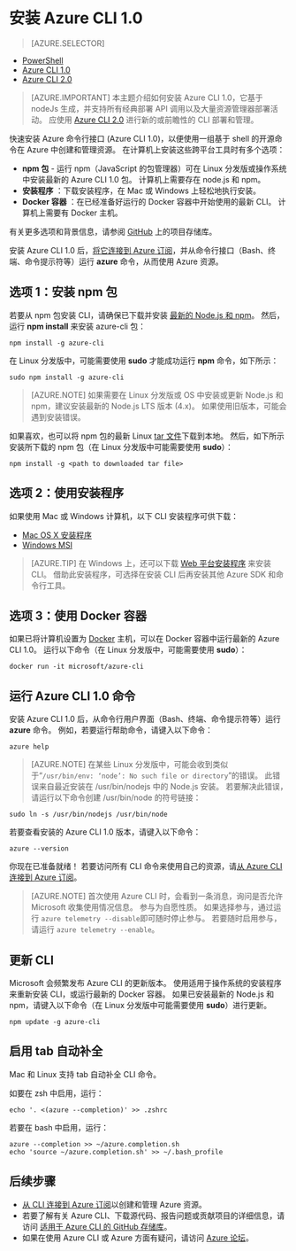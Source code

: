 <properties
    pageTitle="安装 Azure CLI 1.0 | Azure"
    description="安装适用于 Mac、Linux 和 Windows 的 Azure CLI 1.0 即可使用 Azure 服务"
    editor=""
    manager="timlt"
    documentationcenter=""
    author="squillace"
    services="virtual-machines-linux,virtual-network,storage,azure-resource-manager"
    tags="azure-resource-manager,azure-service-management"
    translationtype="Human Translation" />
    
<tags
    ms.assetid="bdb776c8-7a76-4f3a-887c-236b4fffee10"
    ms.service="multiple"
    ms.workload="multiple"
    ms.tgt_pltfrm="command-line-interface"
    ms.devlang="na"
    ms.topic="article"
    ms.date="03/20/2017"
    wacn.date="04/17/2017"
    ms.author="rasquill"
    ms.sourcegitcommit="7cc8d7b9c616d399509cd9dbdd155b0e9a7987a8"
    ms.openlocfilehash="dd572eaa992332aee52b50b74a375ee3f9a43012"
    ms.lasthandoff="04/07/2017" />

# <a name="install-the-azure-cli-10"></a>安装 Azure CLI 1.0
> [AZURE.SELECTOR]
- [PowerShell](/documentation/articles/powershell-install-configure/)
- [Azure CLI 1.0](/documentation/articles/cli-install-nodejs/)
- [Azure CLI 2.0](https://docs.microsoft.com/zh-cn/cli/azure/install-azure-cli/)

> [AZURE.IMPORTANT]
> 本主题介绍如何安装 Azure CLI 1.0，它基于 nodeJs 生成，并支持所有经典部署 API 调用以及大量资源管理器部署活动。 应使用 [Azure CLI 2.0](https://docs.microsoft.com/zh-cn/cli/azure/overview) 进行新的或前瞻性的 CLI 部署和管理。

快速安装 Azure 命令行接口 (Azure CLI 1.0)，以便使用一组基于 shell 的开源命令在 Azure 中创建和管理资源。 在计算机上安装这些跨平台工具时有多个选项：

- **npm 包** - 运行 npm（JavaScript 的包管理器）可在 Linux 分发版或操作系统中安装最新的 Azure CLI 1.0 包。 计算机上需要存在 node.js 和 npm。
- **安装程序** ：下载安装程序，在 Mac 或 Windows 上轻松地执行安装。
- **Docker 容器** ：在已经准备好运行的 Docker 容器中开始使用的最新 CLI。 计算机上需要有 Docker 主机。

有关更多选项和背景信息，请参阅 [GitHub](https://github.com/azure/azure-xplat-cli) 上的项目存储库。

安装 Azure CLI 1.0 后，[将它连接到 Azure 订阅](/documentation/articles/xplat-cli-connect/)，并从命令行接口（Bash、终端、命令提示符等）运行 **azure** 命令，从而使用 Azure 资源。

## <a name="option-1-install-an-npm-package"></a>选项 1：安装 npm 包
若要从 npm 包安装 CLI，请确保已下载并安装 [最新的 Node.js 和 npm](https://nodejs.org/en/download/package-manager/)。 然后，运行 **npm install** 来安装 azure-cli 包：

    npm install -g azure-cli

在 Linux 分发版中，可能需要使用 **sudo** 才能成功运行 **npm** 命令，如下所示：

    sudo npm install -g azure-cli

> [AZURE.NOTE]
> 如果需要在 Linux 分发版或 OS 中安装或更新 Node.js 和 npm，建议安装最新的 Node.js LTS 版本 (4.x)。 如果使用旧版本，可能会遇到安装错误。

如果喜欢，也可以将 npm 包的最新 Linux [tar 文件][linux-installer]下载到本地。 然后，如下所示安装所下载的 npm 包（在 Linux 分发版中可能需要使用 **sudo**）：

    npm install -g <path to downloaded tar file>

## <a name="option-2-use-an-installer"></a>选项 2：使用安装程序
如果使用 Mac 或 Windows 计算机，以下 CLI 安装程序可供下载：

- [Mac OS X 安装程序][mac-installer]
- [Windows MSI][windows-installer]

> [AZURE.TIP]
> 在 Windows 上，还可以下载 [Web 平台安装程序](https://go.microsoft.com/?linkid=9828653) 来安装 CLI。 借助此安装程序，可选择在安装 CLI 后再安装其他 Azure SDK 和命令行工具。

## <a name="option-3-use-a-docker-container"></a>选项 3：使用 Docker 容器
如果已将计算机设置为 [Docker](https://docs.docker.com/engine/understanding-docker/) 主机，可以在 Docker 容器中运行最新的 Azure CLI 1.0。 运行以下命令（在 Linux 分发版中，可能需要使用 **sudo**）：

    docker run -it microsoft/azure-cli

## <a name="run-azure-cli-10-commands"></a>运行 Azure CLI 1.0 命令
安装 Azure CLI 1.0 后，从命令行用户界面（Bash、终端、命令提示符等）运行 **azure** 命令。 例如，若要运行帮助命令，请键入以下命令：

    azure help

> [AZURE.NOTE]
> 在某些 Linux 分发版中，可能会收到类似于“`/usr/bin/env: ‘node’: No such file or directory`”的错误。 此错误来自最近安装在 /usr/bin/nodejs 中的 Node.js 安装。 若要解决此错误，请运行以下命令创建 /usr/bin/node 的符号链接：

    sudo ln -s /usr/bin/nodejs /usr/bin/node

若要查看安装的 Azure CLI 1.0 版本，请键入以下命令：

    azure --version

你现在已准备就绪！ 若要访问所有 CLI 命令来使用自己的资源，请[从 Azure CLI 连接到 Azure 订阅](/documentation/articles/xplat-cli-connect/)。

> [AZURE.NOTE]
> 首次使用 Azure CLI 时，会看到一条消息，询问是否允许 Microsoft 收集使用情况信息。 参与为自愿性质。 如果选择参与，通过运行 `azure telemetry --disable`即可随时停止参与。 若要随时启用参与，请运行 `azure telemetry --enable`。

## <a name="update-the-cli"></a>更新 CLI
Microsoft 会频繁发布 Azure CLI 的更新版本。 使用适用于操作系统的安装程序来重新安装 CLI，或运行最新的 Docker 容器。 如果已安装最新的 Node.js 和 npm，请键入以下命令（在 Linux 分发版中可能需要使用 **sudo**）进行更新。

    npm update -g azure-cli

## <a name="enable-tab-completion"></a>启用 tab 自动补全
Mac 和 Linux 支持 tab 自动补全 CLI 命令。

如要在 zsh 中启用，运行：

    echo '. <(azure --completion)' >> .zshrc

若要在 bash 中启用，运行：

    azure --completion >> ~/azure.completion.sh
    echo 'source ~/azure.completion.sh' >> ~/.bash_profile

## <a name="next-steps"></a>后续步骤
- [从 CLI 连接到 Azure 订阅](/documentation/articles/xplat-cli-connect/)以创建和管理 Azure 资源。
- 若要了解有关 Azure CLI、下载源代码、报告问题或贡献项目的详细信息，请访问 [适用于 Azure CLI 的 GitHub 存储库](https://github.com/azure/azure-xplat-cli)。
- 如果在使用 Azure CLI 或 Azure 方面有疑问，请访问 [Azure 论坛](https://social.msdn.microsoft.com/Forums/zh-cn/home?forum=azurescripting)。

[mac-installer]: http://aka.ms/mac-azure-cli
[windows-installer]: http://aka.ms/webpi-azure-cli
[linux-installer]: http://aka.ms/linux-azure-cli
[cliasm]:https://docs.microsoft.com/zh-cn/cli/azure/get-started-with-azure-cli
[cliarm]: /documentation/articles/azure-cli-arm-commands/


